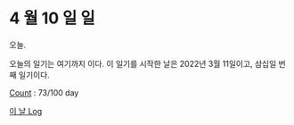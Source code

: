 # 4 월 10 일 일

오늘.

오늘의 일기는 여기까지 이다. 이 일기를 시작한 날은 2022년 3월 11일이고, 삼십일 번째 일기이다.

[Count](../../../roadmap/roadmap.md) : 73/100 day

[이 날 Log](../../../logs/2022/4/10.md)
